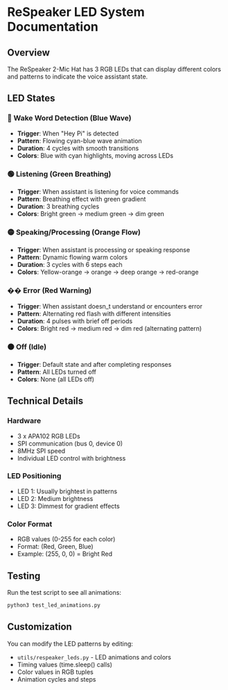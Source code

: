 # ReSpeaker LED System Documentation

## Overview
The ReSpeaker 2-Mic Hat has 3 RGB LEDs that can display different colors and patterns to indicate the voice assistant state.

## LED States

### 🔵 Wake Word Detection (Blue Wave)
- **Trigger**: When "Hey Pi" is detected
- **Pattern**: Flowing cyan-blue wave animation
- **Duration**: 4 cycles with smooth transitions
- **Colors**: Blue with cyan highlights, moving across LEDs

### 🟢 Listening (Green Breathing)
- **Trigger**: When assistant is listening for voice commands
- **Pattern**: Breathing effect with green gradient
- **Duration**: 3 breathing cycles
- **Colors**: Bright green → medium green → dim green

### 🟡 Speaking/Processing (Orange Flow)
- **Trigger**: When assistant is processing or speaking response
- **Pattern**: Dynamic flowing warm colors
- **Duration**: 3 cycles with 6 steps each
- **Colors**: Yellow-orange → orange → deep orange → red-orange

### �� Error (Red Warning)
- **Trigger**: When assistant doesn_t understand or encounters error
- **Pattern**: Alternating red flash with different intensities
- **Duration**: 4 pulses with brief off periods
- **Colors**: Bright red → medium red → dim red (alternating pattern)

### ⚫ Off (Idle)
- **Trigger**: Default state and after completing responses
- **Pattern**: All LEDs turned off
- **Colors**: None (all LEDs off)

## Technical Details

### Hardware
- 3 x APA102 RGB LEDs
- SPI communication (bus 0, device 0)
- 8MHz SPI speed
- Individual LED control with brightness

### LED Positioning
- LED 1: Usually brightest in patterns
- LED 2: Medium brightness
- LED 3: Dimmest for gradient effects

### Color Format
- RGB values (0-255 for each color)
- Format: (Red, Green, Blue)
- Example: (255, 0, 0) = Bright Red

## Testing
Run the test script to see all animations:
```bash
python3 test_led_animations.py
```

## Customization
You can modify the LED patterns by editing:
- `utils/respeaker_leds.py` - LED animations and colors
- Timing values (time.sleep() calls)
- Color values in RGB tuples
- Animation cycles and steps

